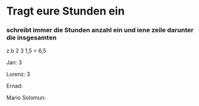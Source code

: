 # Tragt eure Stunden ein
### schreibt immer die Stunden anzahl ein und iene zeile darunter die insgesamten
z.b 2 3 1,5
= 6,5


Jan: 3



Lorenz: 3



Ernad:



Mario Solomun:

